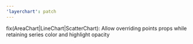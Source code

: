 ```yaml
---
'layerchart': patch
---
```


fix(AreaChart|LineChart|ScatterChart): Allow overriding points props while retaining series color and highlight opacity
